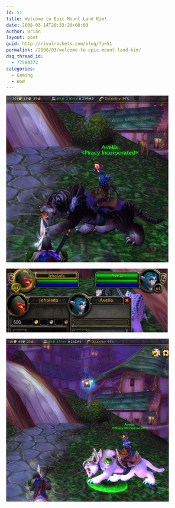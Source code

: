 ```yaml
---
id: 51
title: Welcome to Epic Mount Land Kim!
date: 2008-03-14T20:33:20+00:00
author: Brian
layout: post
guid: http://rivalrockets.com/blog/?p=51
permalink: /2008/03/welcome-to-epic-mount-land-kim/
dsq_thread_id:
  - 77580372
categories:
  - Gaming
  - WoW
---
```

[<img src="/content/2008/03/shot_1.JPG" alt="shot_1.JPG" height="450" width="439" />](/content/2008/03/shot_1.JPG "shot_1.JPG")

[<img src="/content/2008/03/shot_21.JPG" alt="shot_21.JPG" height="172" width="437" />](/content/2008/03/shot_21.JPG "shot_21.JPG")

[<img src="/content/2008/03/shot_3.JPG" alt="shot_3.JPG" height="440" width="440" />](/content/2008/03/shot_3.JPG "shot_3.JPG")
